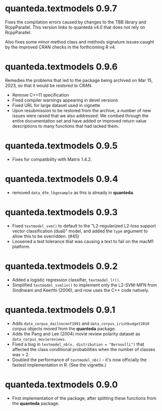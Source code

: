 # quanteda.textmodels 0.9.7

Fixes the compilation errors caused by changes to the TBB library and RcppParallel. This version links to quanteda v4.0 that does not rely on RcppParallel.

Also fixes some minor method class and methods signature issues caught by the improved CRAN checks in the forthcoming R v4.

# quanteda.textmodels 0.9.6

Remedies the problems that led to the package being archived on Mar 15, 2023, so that it would be restored to CRAN.

- Remove C++11 specification
- Fixed compiler warnings appearing in devel versions
- Fixed URL for large dataset used in vignette
- Upon resubmission to be restored from the archive, a number of new issues were raised that we also addressed:  We combed through the entire documentation set and have added or improved return value descriptions to many functions that had lacked them.

# quanteda.textmodels 0.9.5

* Fixes for compatibility with Matrix 1.4.2.

# quanteda.textmodels 0.9.4

* removed `data_dfm_lbgexample` as this is already in **quanteda**.

# quanteda.textmodels 0.9.3

* Fixed `textmodel_svm()` to default to the "L2-regularized L2-loss support vector classification (dual)" model, and added the `type` argument to allow this to be overridden. (#45)
* Loosened a test tolerance that was causing a text to fail on the macM1 platform.

# quanteda.textmodels 0.9.2

* Added a logistic regression classifier, `textmodel_lr()`.
* Simplified `textmodel_svmlin()` to implement only the L2-SVM-MFN from Sindhwani and Keerthi (2006), and now uses the C++ code natively.

# quanteda.textmodels 0.9.1

* Adds `data_corpus_dailnoconf1991` and `data_corpus_irishbudget2010` corpus objects moved from the **quanteda** package.
* Adds the Pang and Lee (2004) movie review polarity dataset as `data_corpus_moviereviews`.
* Fixed a bug in `textmodel_nb(x, distribution = "Bernoulli")` that affected the class conditional probabilities when the number of classes was > 2.
* Doubled the performance of `textmodel_nb()` - it's now officially the fastest implementation in R.  (See the vignette.)

# quanteda.textmodels 0.9.0

* First implementation of the package, after splitting these functions from the **quanteda** package.
